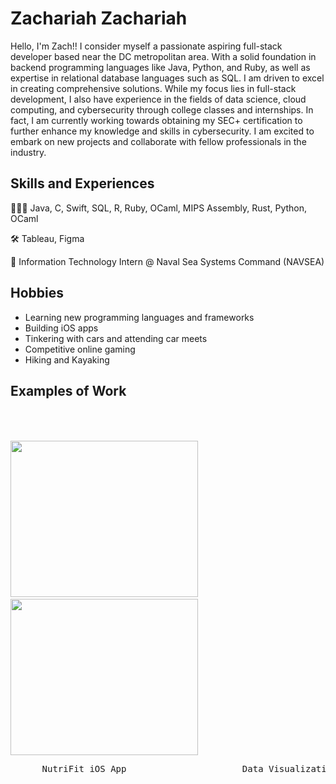 

# Zachariah Zachariah 
Hello, I'm Zach!! I consider myself a passionate aspiring full-stack developer based near the DC metropolitan area. With a solid foundation in backend programming languages like Java, Python, and Ruby, as well as expertise in relational database languages such as SQL. I am driven to excel in creating comprehensive solutions. While my focus lies in full-stack development, I also have experience in  the fields of data science, cloud computing, and cybersecurity through college classes and internships. In fact, I am currently working towards obtaining my SEC+ certification to further enhance my knowledge and skills in cybersecurity. I am excited to embark on new projects and collaborate with fellow professionals in the industry. 


## Skills and Experiences 

👨🏾‍💻  Java, C, Swift, SQL, R, Ruby, OCaml, MIPS Assembly, Rust, Python, OCaml 

🛠️ Tableau, Figma

💼  Information Technology Intern @ Naval Sea Systems Command (NAVSEA)

## Hobbies 
* Learning new programming languages and frameworks
* Building iOS apps
* Tinkering with cars and attending car meets
* Competitive online gaming
* Hiking and Kayaking

## Examples of Work  

<p float="left">
  <img src="https://github.com/zzachari23/zzachari23/blob/main/NutriFit.gif" width="300" height = "250"/>
   <img height="300" hspace="23"/> 
  <img src="https://github.com/zzachari23/zzachari23/blob/main/Tableau.gif" width="300" height = "250"/>
</p>
<pre>      NutriFit iOS App                      Data Visualization via Tableau     </pre>


                                     


